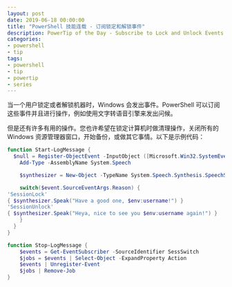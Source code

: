 ```yaml
---
layout: post
date: 2019-06-18 00:00:00
title: "PowerShell 技能连载 - 订阅锁定和解锁事件"
description: PowerTip of the Day - Subscribe to Lock and Unlock Events
categories:
- powershell
- tip
tags:
- powershell
- tip
- powertip
- series
---
```

当一个用户锁定或者解锁机器时，Windows 会发出事件。PowerShell 可以订阅这些事件并且进行操作，例如使用文字转语音引擎来发出问候。

但是还有许多有用的操作。您也许希望在锁定计算机时做清理操作，关闭所有的 Windows 资源管理器窗口，开始备份，或做其它事情。以下是示例代码：

```powershell
function Start-LogMessage {
  $null = Register-ObjectEvent -InputObject ([Microsoft.Win32.SystemEvents]) -SourceIdentifier SessSwitch -EventName "SessionSwitch" -Action {
    Add-Type -AssemblyName System.Speech

    $synthesizer = New-Object -TypeName System.Speech.Synthesis.SpeechSynthesizer

    switch($event.SourceEventArgs.Reason) {
'SessionLock'
{ $synthesizer.Speak("Have a good one, $env:username!") }
'SessionUnlock'
{ $synthesizer.Speak("Heya, nice to see you $env:username again!") }
    }
  }
}

function Stop-LogMessage {
    $events = Get-EventSubscriber -SourceIdentifier SessSwitch
    $jobs = $events | Select-Object -ExpandProperty Action
    $events | Unregister-Event
    $jobs | Remove-Job
}
```

<!--本文国际来源：[Subscribe to Lock and Unlock Events](https://community.idera.com/database-tools/powershell/powertips/b/tips/posts/subscribe-to-lock-and-unlock-events)-->

